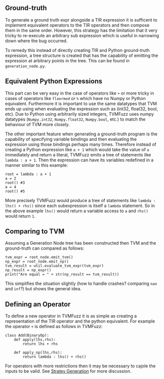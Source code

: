 ## Ground-truth

To generate a ground truth expr alongside a TIR expression it is sufficent to implement equivalent operators to the TIR operators and then compose them in the same order. However, this strategy has the limitation that it very tricky to re-execute an arbitrary sub expression which is useful in narrowing down where the bug occurred.

To remedy this instead of directly creating TIR and Python ground-truth expression, a tree structure is created that has the capability of emitting the expression at arbitrary points in the tree. This can be found in `generation_node.py`.

## Equivalent Python Expressions

This part can be very easy in the case of operators like `+` or more tricky in cases of operators like `floormod` or `%` which have no Numpy or Python equivalent. Furthermore it is important to use the same datatypes that TVM ends up using when evaluating the expression such as (int32, float32, bool, etc). Due to Python using arbitrarily sized integers, TVMFuzz uses numpy datatypes (`Numpy.int32`, `Numpy.float32`, `Numpy.bool`, etc.)  to match the behaviour of TVM more closely. 

The other important feature when generating a ground-truth program is the capability of specifying variable bindings and then evaluating the expression using those bindings perhaps many times. Therefore instead of creating a Python expression like `a + 1` which would take the value of `a` immediately and return a literal, TVMFuzz emits a tree of statements like `lambda : a + 1`. Then the expression can have its variables redefined in a manner similar to this example:
```
root = lambda : a + 1
a = 2
root() #3
a = 4
root() #5 
```

More precisely TVMFuzz would produce a tree of statements like `lambda : lhs() + rhs()` since each subexpression is itself a `lambda` statement. So in the above example `lhs()` would return a variable access to `a` and `rhs()` would return `1`.

## Comparing to TVM 

Assuming a Generation Node tree has been constructed then TVM and the ground-truth can compared as follows:
```
tvm_expr = root_node.emit_tvm()
np_expr = root_node.emit_np()
tvm_result = util.evaluate_tvm_expr(tvm_expr)
np_result = np_expr()
print("Are equal = " + str(np_result == tvm_result))
```
This simplifies the situation slightly (how to handle crashes? comparing `nan` and `inf`?) but shows the general idea. 

## Defining an Operator

To define a new operator in TVMFuzz it is as simple as creating a representation of the TIR operator and the python equivalent. For example the operator `+` is defined as follows in TVMFuzz:

```
class Add(BinaryOp):
	def apply(lhs,rhs):
		return lhs + rhs

	def apply_np(lhs,rhs):
		return lambda : lhs() + rhs()
```

For operators with more restrictions then it may be necessary to cajole the inputs to be valid. See [Stratey Generation](https://github.com/dpankratz/TVMFuzz/blob/master/docs/expr_generation.md) for more discussion. 